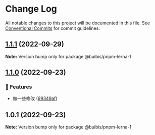 # Change Log

All notable changes to this project will be documented in this file.
See [Conventional Commits](https://conventionalcommits.org) for commit guidelines.

## [1.1.1](https://github.com/zqinmiao/pnpm-example/compare/@buibis/pnpm-lerna-1@1.1.0...@buibis/pnpm-lerna-1@1.1.1) (2022-09-29)

**Note:** Version bump only for package @buibis/pnpm-lerna-1





## [1.1.0](https://github.com/zqinmiao/pnpm-example/compare/@buibis/pnpm-lerna-1@1.0.1...@buibis/pnpm-lerna-1@1.1.0) (2022-09-23)


### 🎸 Features

* 做一些修改 ([69349af](https://github.com/zqinmiao/pnpm-example/commit/69349aff560848d05efed1f9cb7af27df0184e89))



## 1.0.1 (2022-09-23)

**Note:** Version bump only for package @buibis/pnpm-lerna-1
